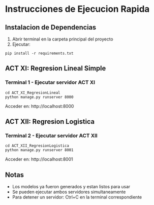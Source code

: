 # Instrucciones de Ejecucion Rapida

## Instalacion de Dependencias

1. Abrir terminal en la carpeta principal del proyecto
2. Ejecutar:
```
pip install -r requirements.txt
```

## ACT XI: Regresion Lineal Simple

### Terminal 1 - Ejecutar servidor ACT XI

```
cd ACT_XI_RegresionLineal
python manage.py runserver 8000
```

Acceder en: http://localhost:8000

## ACT XII: Regresion Logistica

### Terminal 2 - Ejecutar servidor ACT XII

```
cd ACT_XII_RegresionLogistica
python manage.py runserver 8001
```

Acceder en: http://localhost:8001

## Notas

- Los modelos ya fueron generados y estan listos para usar
- Se pueden ejecutar ambos servidores simultaneamente
- Para detener un servidor: Ctrl+C en la terminal correspondiente
